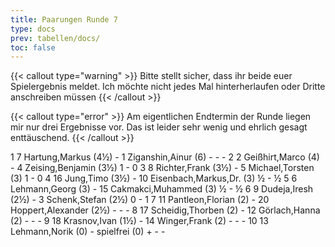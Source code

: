 ```yaml
---
title: Paarungen Runde 7
type: docs
prev: tabellen/docs/
toc: false
---
```


{{< callout type="warning" >}}
Bitte stellt sicher, dass ihr beide euer Spielergebnis meldet. Ich möchte nicht jedes Mal hinterherlaufen oder Dritte anschreiben müssen
{{< /callout >}}

{{< callout type="error" >}}
Am eigentlichen Endtermin der Runde liegen mir nur drei Ergebnisse vor. Das ist leider sehr wenig und ehrlich gesagt enttäuschend. 
{{< /callout >}}

<runde>
1	7	Hartung,Markus		(4½)	-	1	Ziganshin,Ainur		(6)	-	-	-	 
2	2	Geißhirt,Marco		(4)	-	4	Zeising,Benjamin		(3½)	1	-	0	 
3	8	Richter,Frank		(3½)	-	5	Michael,Torsten		(3)	1	-	0	 
4	16	Jung,Timo		(3½)	-	10	Eisenbach,Markus,Dr.		(3)	½	-	½	 
5	6	Lehmann,Georg		(3)	-	15	Cakmakci,Muhammed		(3)	½	-	½	 
6	9	Dudeja,Iresh		(2½)	-	3	Schenk,Stefan		(2½)	0	-	1	 
7	11	Pantleon,Florian		(2)	-	20	Hoppert,Alexander		(2½)	-	-	-	 
8	17	Scheidig,Thorben		(2)	-	12	Görlach,Hanna		(2)	-	-	-	 
9	18	Krasnov,Ivan		(1½)	-	14	Winger,Frank		(2)	-	-	-	 
10	13	Lehmann,Norik		(0)	-		spielfrei		(0)	+	-	-	 

</runde>
